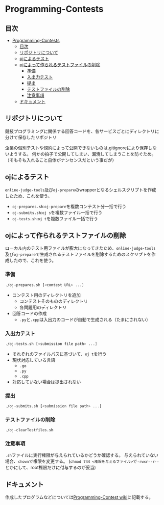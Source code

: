 # Programming-Contests

## 目次

- [Programming-Contests](#programming-contests)
  - [目次](#目次)
  - [リポジトリについて](#リポジトリについて)
  - [ojによるテスト](#ojによるテスト)
  - [ojによって作られるテストファイルの削除](#ojによって作られるテストファイルの削除)
    - [準備](#準備)
    - [入出力テスト](#入出力テスト)
    - [提出](#提出)
    - [テストファイルの削除](#テストファイルの削除)
    - [注意事項](#注意事項)
  - [ドキュメント](#ドキュメント)

## リポジトリについて

競技プログラミングに関係する回答コードを、各サービスごとにディレクトリに分けて保存したリポジトリ

企業の個別テストや規約によって公開できないものは.gitignoreにより保存しないようする。
何かの拍子で公開してしまい、漏洩してしまうことを防ぐため。（そもそも入れること自体がナンセンスだという事だが）

## ojによるテスト

`online-judge-tools`及び`oj-prepare`のwrapperとなるシェルスクリプトを作成したため、これを使う。

- `oj-prepares.sh`:`oj-prepare`を複数コンテスト分一括で行う
- `oj-submits.sh`:`oj s`を複数ファイル一括で行う
- `oj-tests.sh`:`oj t`を複数ファイル一括で行う

## ojによって作られるテストファイルの削除

ローカル内のテスト用ファイルが膨大になってきたため、`online-judge-tools`及び`oj-prepare`で生成されるテストファイルを削除するためのスクリプトを作成したので、これを使う。

### 準備

```bash
./oj-prepares.sh [<contest URL> ...]
```

- コンテスト用のディレクトリを追加
  - コンテストそのもののディレクトリ
  - 各問題用のディレクトリ
- 回答コードの作成
  - `.py`と`.cpp`は入出力のコードが自動で生成される（たまにされない）

### 入出力テスト

```bash
./oj-tests.sh [<submission file path> ...]
```

- それぞれのファイルパスに基づいて、`oj t`を行う
- 現状対応している言語
  - `.go`
  - `.py`
  - `.cpp`
- 対応していない場合は提出されない

### 提出

```bash
./oj-submits.sh [<submission file path> ...]
```

### テストファイルの削除

```bash
./oj-clearTestfiles.sh
```

### 注意事項

`.sh`ファイルに実行権限が与えられているかどうか確認する。
与えられていない場合、`chown`で権限を変更する。
(`chmod 744 <権限を与えるファイル>`で`-rwxr--r--`とかにして、root権限だけに付与するのが妥当)

## ドキュメント

作成したプログラムなどについては[Programming-Contest wiki](https://github.com/newbie1111/Programming-Contests/wiki)に記載する。
